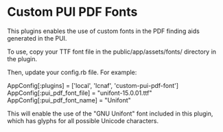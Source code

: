 # Custom PUI PDF Fonts

This plugins enables the use of custom fonts in the PDF finding aids generated in the PUI.

To use, copy your TTF font file in the public/app/assets/fonts/ directory in the plugin.

Then, update your config.rb file. For example:

AppConfig[:plugins] = ['local', 'lcnaf', 'custom-pui-pdf-font']
AppConfig[:pui_pdf_font_file] = "unifont-15.0.01.ttf"
AppConfig[:pui_pdf_font_name] = "Unifont"

This will enable the use of the "GNU Unifont" font included in this plugin, which has glyphs for all possible Unicode characters.

